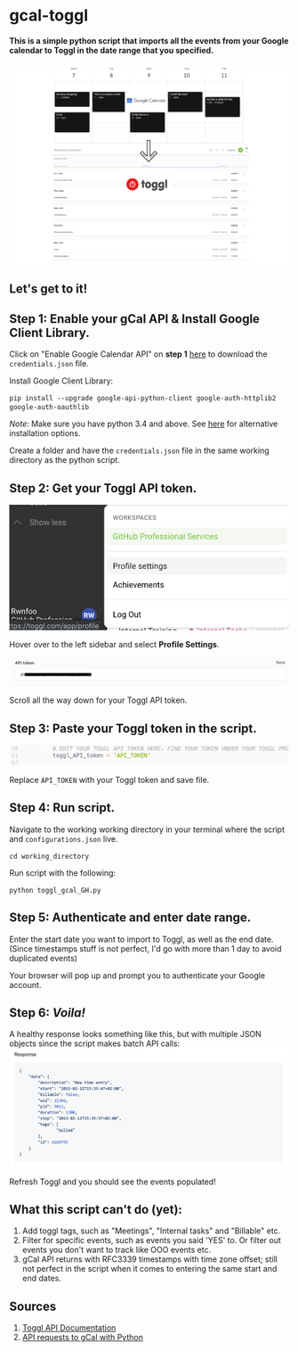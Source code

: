# gcal-toggl

#### This is a simple python script that imports all the events from your Google calendar to Toggl in the date range that you specified.

![overview](https://github.com/rwnfoo/gcal-toggl/blob/master/images/Screen%20Shot%202019-08-26%20at%2011.png)

## Let's get to it!

## Step 1: Enable your gCal API & Install Google Client Library.

Click on "Enable Google Calendar API" on **step 1** [here](https://developers.google.com/calendar/quickstart/python) to download the `credentials.json` file.

Install Google Client Library:
```
pip install --upgrade google-api-python-client google-auth-httplib2 google-auth-oauthlib
```
*Note:* Make sure you have python 3.4 and above.
See [here](https://github.com/googleapis/google-api-python-client) for alternative installation options.

Create a folder and have the `credentials.json` file in the same working directory as the python script.

## Step 2: Get your Toggl API token.

![profile_settings_toggl](https://github.com/rwnfoo/gcal-toggl/blob/master/images/Screen%20Shot%202019-08-26%20at%209.01.00%20PM.png)

Hover over to the left sidebar and select **Profile Settings**.

![toggl_api_token](https://github.com/rwnfoo/gcal-toggl/blob/master/images/Screen%20Shot%202019-08-26%20at%209.02.11%20PM.png)

Scroll all the way down for your Toggl API token. 

## Step 3: Paste your Toggl token in the script.

![Replace_token](https://github.com/rwnfoo/gcal-toggl/blob/master/images/Screen%20Shot%202019-08-26%20at%209.04.54%20PM.png)

Replace `API_TOKEN` with your Toggl token and save file.

## Step 4: Run script.

Navigate to the working working directory in your terminal where the script and `configurations.json` live.

```
cd working_directory
```

Run script with the following:

```
python toggl_gcal_GH.py
```

## Step 5: Authenticate and enter date range.

Enter the start date you want to import to Toggl, as well as the end date.
(Since timestamps stuff is not perfect, I'd go with more than 1 day to avoid duplicated events)

Your browser will pop up and prompt you to authenticate your Google account.

## Step 6: *Voila!*

A healthy response looks something like this, but with multiple JSON objects since the script makes batch API calls:
![healthy_response](https://github.com/rwnfoo/gcal-toggl/blob/master/images/Screen%20Shot%202019-08-26%20at%2010.31.25%20PM.png)

Refresh Toggl and you should see the events populated!

## What this script can't do (yet):
1. Add toggl tags, such as "Meetings", "Internal tasks" and "Billable" etc.
2. Filter for specific events, such as events you said 'YES' to. Or filter out events you don't want to track like OOO events etc.
3. gCal API returns with RFC3339 timestamps with time zone offset; still not perfect in the script when it comes to entering the same start and end dates.

## Sources
1. [Toggl API Documentation](https://github.com/toggl/toggl_api_docs/blob/master/toggl_api.md)
2. [API requests to gCal with Python](https://developers.google.com/calendar/quickstart/python)
